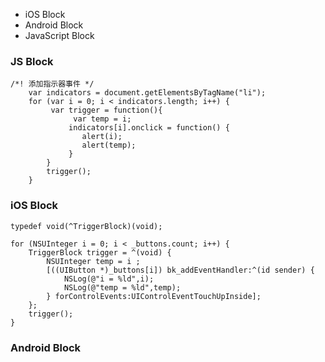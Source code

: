 * iOS Block 
* Android Block
* JavaScript Block


### JS Block 
	/*! 添加指示器事件 */
		var indicators = document.getElementsByTagName("li");
		for (var i = 0; i < indicators.length; i++) {
			 var trigger = function(){
				  var temp = i;
				 indicators[i].onclick = function() {
				 	alert(i);
				 	alert(temp);
				 }
			}
			trigger();
		}
		
### iOS Block
	typedef void(^TriggerBlock)(void);
	
	for (NSUInteger i = 0; i < _buttons.count; i++) {
        TriggerBlock trigger = ^(void) {
            NSUInteger temp = i ;
            [((UIButton *)_buttons[i]) bk_addEventHandler:^(id sender) {
                NSLog(@"i = %ld",i);
                NSLog(@"temp = %ld",temp);
            } forControlEvents:UIControlEventTouchUpInside];
        };
        trigger();
    }

### Android Block